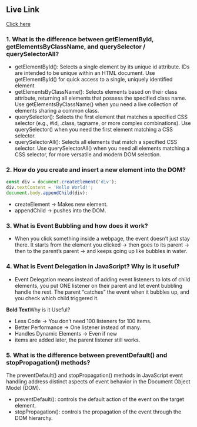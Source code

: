 ## Live Link

[Click here](https://mdsifat-dev.github.io/B12A05_Emergrency_Service_Hotline/)

### 1. What is the difference between getElementById, getElementsByClassName, and querySelector / querySelectorAll?

- getElementById(): Selects a single element by its unique id attribute. IDs are intended to be unique within an HTML document. Use getElementById() for quick access to a single, uniquely identified element
- getElementsByClassName(): Selects elements based on their class attribute, returning all elements that possess the specified class name. Use getElementsByClassName() when you need a live collection of elements sharing a common class.
- querySelector(): Selects the first element that matches a specified CSS selector (e.g., #id, .class, tagname, or more complex combinations). Use querySelector() when you need the first element matching a CSS selector.
- querySelectorAll(): Selects all elements that match a specified CSS selector. Use querySelectorAll() when you need all elements matching a CSS selector, for more versatile and modern DOM selection.

### 2. How do you create and insert a new element into the DOM?

```javascript
const div = document.createElement('div');
div.textContent = 'Hello World!';
document.body.appendChild(div);
```

- createElement → Makes new element.
- appendChild → pushes into the DOM.

### 3. What is Event Bubbling and how does it work?

- When you click something inside a webpage, the event doesn’t just stay there.
  It starts from the element you clicked → then goes to its parent → then to the parent’s parent → and keeps going up like bubbles in water.

### 4. What is Event Delegation in JavaScript? Why is it useful?

- Event Delegation means instead of adding event listeners to lots of child elements, you put ONE listener on their parent and let event bubbling handle the rest. The parent “catches” the event when it bubbles up, and you check which child triggered it.

**Bold Text**Why is it Useful?

- Less Code → You don’t need 100 listeners for 100 items.
- Better Performance → One listener instead of many.
- Handles Dynamic Elements → Even if new <li> items are added later, the parent listener still works.

### 5. What is the difference between preventDefault() and stopPropagation() methods?

The preventDefault() and stopPropagation() methods in JavaScript event handling address distinct aspects of event behavior in the Document Object Model (DOM).

- preventDefault(): controls the default action of the event on the target element.
- stopPropagation(): controls the propagation of the event through the DOM hierarchy.
